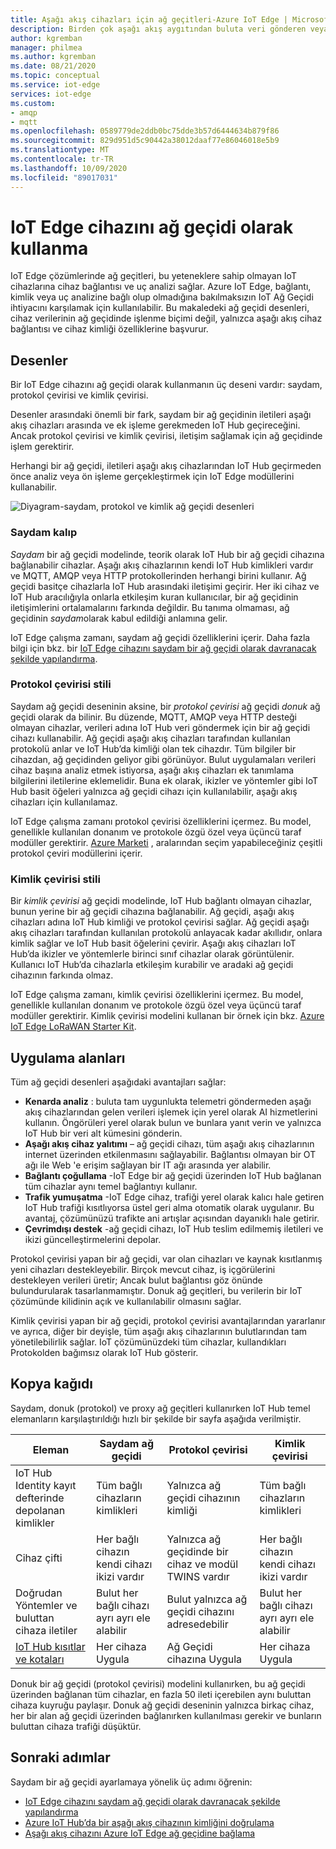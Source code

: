 ```yaml
---
title: Aşağı akış cihazları için ağ geçitleri-Azure IoT Edge | Microsoft Docs
description: Birden çok aşağı akış aygıtından buluta veri gönderen veya yerel olarak işleyen bir saydam, donuk veya ara sunucu ağ geçidi cihazı oluşturmak için Azure IoT Edge kullanın.
author: kgremban
manager: philmea
ms.author: kgremban
ms.date: 08/21/2020
ms.topic: conceptual
ms.service: iot-edge
services: iot-edge
ms.custom:
- amqp
- mqtt
ms.openlocfilehash: 0589779de2ddb0bc75dde3b57d6444634b879f86
ms.sourcegitcommit: 829d951d5c90442a38012daaf77e86046018e5b9
ms.translationtype: MT
ms.contentlocale: tr-TR
ms.lasthandoff: 10/09/2020
ms.locfileid: "89017031"
---
```

# <a name="how-an-iot-edge-device-can-be-used-as-a-gateway"></a>IoT Edge cihazını ağ geçidi olarak kullanma

IoT Edge çözümlerinde ağ geçitleri, bu yeteneklere sahip olmayan IoT cihazlarına cihaz bağlantısı ve uç analizi sağlar. Azure IoT Edge, bağlantı, kimlik veya uç analizine bağlı olup olmadığına bakılmaksızın IoT Ağ Geçidi ihtiyacını karşılamak için kullanılabilir. Bu makaledeki ağ geçidi desenleri, cihaz verilerinin ağ geçidinde işlenme biçimi değil, yalnızca aşağı akış cihaz bağlantısı ve cihaz kimliği özelliklerine başvurur.

## <a name="patterns"></a>Desenler

Bir IoT Edge cihazını ağ geçidi olarak kullanmanın üç deseni vardır: saydam, protokol çevirisi ve kimlik çevirisi.

Desenler arasındaki önemli bir fark, saydam bir ağ geçidinin iletileri aşağı akış cihazları arasında ve ek işleme gerekmeden IoT Hub geçireceğini. Ancak protokol çevirisi ve kimlik çevirisi, iletişim sağlamak için ağ geçidinde işlem gerektirir.

Herhangi bir ağ geçidi, iletileri aşağı akış cihazlarından IoT Hub geçirmeden önce analiz veya ön işleme gerçekleştirmek için IoT Edge modüllerini kullanabilir.

![Diyagram-saydam, protokol ve kimlik ağ geçidi desenleri](./media/iot-edge-as-gateway/edge-as-gateway.png)

### <a name="transparent-pattern"></a>Saydam kalıp

*Saydam* bir ağ geçidi modelinde, teorik olarak IoT Hub bir ağ geçidi cihazına bağlanabilir cihazlar. Aşağı akış cihazlarının kendi IoT Hub kimlikleri vardır ve MQTT, AMQP veya HTTP protokollerinden herhangi birini kullanır. Ağ geçidi basitçe cihazlarla IoT Hub arasındaki iletişimi geçirir. Her iki cihaz ve IoT Hub aracılığıyla onlarla etkileşim kuran kullanıcılar, bir ağ geçidinin iletişimlerini ortalamalarını farkında değildir. Bu tanıma olmaması, ağ geçidinin *saydam*olarak kabul edildiği anlamına gelir.

IoT Edge çalışma zamanı, saydam ağ geçidi özelliklerini içerir. Daha fazla bilgi için bkz. bir [IoT Edge cihazını saydam bir ağ geçidi olarak davranacak şekilde yapılandırma](how-to-create-transparent-gateway.md).

### <a name="protocol-translation-pattern"></a>Protokol çevirisi stili

Saydam ağ geçidi deseninin aksine, bir *protokol çevirisi* ağ geçidi *donuk* ağ geçidi olarak da bilinir. Bu düzende, MQTT, AMQP veya HTTP desteği olmayan cihazlar, verileri adına IoT Hub veri göndermek için bir ağ geçidi cihazı kullanabilir. Ağ geçidi aşağı akış cihazları tarafından kullanılan protokolü anlar ve IoT Hub’da kimliği olan tek cihazdır. Tüm bilgiler bir cihazdan, ağ geçidinden geliyor gibi görünüyor. Bulut uygulamaları verileri cihaz başına analiz etmek istiyorsa, aşağı akış cihazları ek tanımlama bilgilerini iletilerine eklemelidir. Buna ek olarak, ikizler ve yöntemler gibi IoT Hub basit öğeleri yalnızca ağ geçidi cihazı için kullanılabilir, aşağı akış cihazları için kullanılamaz.

IoT Edge çalışma zamanı protokol çevirisi özelliklerini içermez. Bu model, genellikle kullanılan donanım ve protokole özgü özel veya üçüncü taraf modüller gerektirir. [Azure Marketi](https://azuremarketplace.microsoft.com/marketplace/apps/category/internet-of-things?page=1&subcategories=iot-edge-modules) , aralarından seçim yapabileceğiniz çeşitli protokol çeviri modüllerini içerir.

### <a name="identity-translation-pattern"></a>Kimlik çevirisi stili

Bir *kimlik çevirisi* ağ geçidi modelinde, IoT Hub bağlantı olmayan cihazlar, bunun yerine bir ağ geçidi cihazına bağlanabilir. Ağ geçidi, aşağı akış cihazları adına IoT Hub kimliği ve protokol çevirisi sağlar. Ağ geçidi aşağı akış cihazları tarafından kullanılan protokolü anlayacak kadar akıllıdır, onlara kimlik sağlar ve IoT Hub basit öğelerini çevirir. Aşağı akış cihazları IoT Hub’da ikizler ve yöntemlerle birinci sınıf cihazlar olarak görüntülenir. Kullanıcı IoT Hub’da cihazlarla etkileşim kurabilir ve aradaki ağ geçidi cihazının farkında olmaz.

IoT Edge çalışma zamanı, kimlik çevirisi özelliklerini içermez. Bu model, genellikle kullanılan donanım ve protokole özgü özel veya üçüncü taraf modüller gerektirir. Kimlik çevirisi modelini kullanan bir örnek için bkz. [Azure IoT Edge LoRaWAN Starter Kit](https://github.com/Azure/iotedge-lorawan-starterkit).

## <a name="use-cases"></a>Uygulama alanları

Tüm ağ geçidi desenleri aşağıdaki avantajları sağlar:

* **Kenarda analiz** : buluta tam uygunlukta telemetri göndermeden aşağı akış cihazlarından gelen verileri işlemek için yerel olarak AI hizmetlerini kullanın. Öngörüleri yerel olarak bulun ve bunlara yanıt verin ve yalnızca IoT Hub bir veri alt kümesini gönderin.
* **Aşağı akış cihaz yalıtımı** – ağ geçidi cihazı, tüm aşağı akış cihazlarının internet üzerinden etkilenmasını sağlayabilir. Bağlantısı olmayan bir OT ağı ile Web 'e erişim sağlayan bir IT ağı arasında yer alabilir.
* **Bağlantı çoğullama** -IoT Edge bir ağ geçidi üzerinden IoT Hub bağlanan tüm cihazlar aynı temel bağlantıyı kullanır.
* **Trafik yumuşatma** -IoT Edge cihaz, trafiği yerel olarak kalıcı hale getiren IoT Hub trafiği kısıtlıyorsa üstel geri alma otomatik olarak uygulanır. Bu avantaj, çözümünüzü trafikte ani artışlar açısından dayanıklı hale getirir.
* **Çevrimdışı destek** -ağ geçidi cihazı, IoT Hub teslim edilmemiş iletileri ve ikizi güncelleştirmelerini depolar.

Protokol çevirisi yapan bir ağ geçidi, var olan cihazları ve kaynak kısıtlanmış yeni cihazları destekleyebilir. Birçok mevcut cihaz, iş içgörülerini destekleyen verileri üretir; Ancak bulut bağlantısı göz önünde bulundurularak tasarlanmamıştır. Donuk ağ geçitleri, bu verilerin bir IoT çözümünde kilidinin açık ve kullanılabilir olmasını sağlar.

Kimlik çevirisi yapan bir ağ geçidi, protokol çevirisi avantajlarından yararlanır ve ayrıca, diğer bir deyişle, tüm aşağı akış cihazlarının bulutlarından tam yönetilebilirlik sağlar. IoT çözümünüzdeki tüm cihazlar, kullandıkları Protokolden bağımsız olarak IoT Hub gösterir.

## <a name="cheat-sheet"></a>Kopya kağıdı

Saydam, donuk (protokol) ve proxy ağ geçitleri kullanırken IoT Hub temel elemanların karşılaştırıldığı hızlı bir şekilde bir sayfa aşağıda verilmiştir.

| Eleman | Saydam ağ geçidi | Protokol çevirisi | Kimlik çevirisi |
|--------|-------------|--------|--------|
| IoT Hub Identity kayıt defterinde depolanan kimlikler | Tüm bağlı cihazların kimlikleri | Yalnızca ağ geçidi cihazının kimliği | Tüm bağlı cihazların kimlikleri |
| Cihaz çifti | Her bağlı cihazın kendi cihazı ikizi vardır | Yalnızca ağ geçidinde bir cihaz ve modül TWINS vardır | Her bağlı cihazın kendi cihazı ikizi vardır |
| Doğrudan Yöntemler ve buluttan cihaza iletiler | Bulut her bağlı cihazı ayrı ayrı ele alabilir | Bulut yalnızca ağ geçidi cihazını adresedebilir | Bulut her bağlı cihazı ayrı ayrı ele alabilir |
| [IoT Hub kısıtlar ve kotaları](../iot-hub/iot-hub-devguide-quotas-throttling.md) | Her cihaza Uygula | Ağ Geçidi cihazına Uygula | Her cihaza Uygula |

Donuk bir ağ geçidi (protokol çevirisi) modelini kullanırken, bu ağ geçidi üzerinden bağlanan tüm cihazlar, en fazla 50 ileti içerebilen aynı buluttan cihaza kuyruğu paylaşır. Donuk ağ geçidi deseninin yalnızca birkaç cihaz, her bir alan ağ geçidi üzerinden bağlanırken kullanılması gerekir ve bunların buluttan cihaza trafiği düşüktür.

## <a name="next-steps"></a>Sonraki adımlar

Saydam bir ağ geçidi ayarlamaya yönelik üç adımı öğrenin:

* [IoT Edge cihazını saydam ağ geçidi olarak davranacak şekilde yapılandırma](how-to-create-transparent-gateway.md)
* [Azure IoT Hub’da bir aşağı akış cihazının kimliğini doğrulama](how-to-authenticate-downstream-device.md)
* [Aşağı akış cihazını Azure IoT Edge ağ geçidine bağlama](how-to-connect-downstream-device.md)
